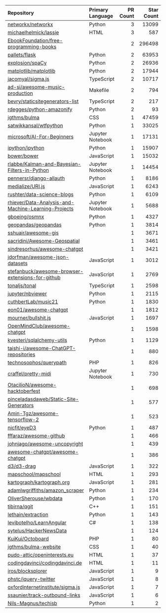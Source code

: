 | Repository | Primary Language | PR Count | Star Count |
| :-- | :-- | --: | --: |
| [networkx/networkx](https://github.com/networkx/networkx) | Python | 3 | 13099 |
| [michaelhelmick/lassie](https://github.com/michaelhelmick/lassie) | HTML | 3 | 587 |
| [EbookFoundation/free-programming-books](https://github.com/EbookFoundation/free-programming-books) |  | 2 | 296498 |
| [pallets/flask](https://github.com/pallets/flask) | Python | 2 | 63953 |
| [explosion/spaCy](https://github.com/explosion/spaCy) | Python | 2 | 26936 |
| [matplotlib/matplotlib](https://github.com/matplotlib/matplotlib) | Python | 2 | 17944 |
| [jacomyal/sigma.js](https://github.com/jacomyal/sigma.js) | TypeScript | 2 | 10717 |
| [ad-si/awesome-music-production](https://github.com/ad-si/awesome-music-production) | Makefile | 2 | 794 |
| [bevry/staticsitegenerators-list](https://github.com/bevry/staticsitegenerators-list) | TypeScript | 2 | 217 |
| [rdegges/python-amazonify](https://github.com/rdegges/python-amazonify) | Python | 2 | 93 |
| [jgthms/bulma](https://github.com/jgthms/bulma) | CSS | 1 | 47459 |
| [satwikkansal/wtfpython](https://github.com/satwikkansal/wtfpython) | Python | 1 | 33025 |
| [microsoft/AI-For-Beginners](https://github.com/microsoft/AI-For-Beginners) | Jupyter Notebook | 1 | 17131 |
| [ipython/ipython](https://github.com/ipython/ipython) | Python | 1 | 15907 |
| [bower/bower](https://github.com/bower/bower) | JavaScript | 1 | 15032 |
| [rlabbe/Kalman-and-Bayesian-Filters-in-Python](https://github.com/rlabbe/Kalman-and-Bayesian-Filters-in-Python) | Jupyter Notebook | 1 | 14454 |
| [pennersr/django-allauth](https://github.com/pennersr/django-allauth) | Python | 1 | 8186 |
| [medialize/URI.js](https://github.com/medialize/URI.js) | JavaScript | 1 | 6243 |
| [rushter/data-science-blogs](https://github.com/rushter/data-science-blogs) | Python | 1 | 6109 |
| [rhiever/Data-Analysis-and-Machine-Learning-Projects](https://github.com/rhiever/Data-Analysis-and-Machine-Learning-Projects) | Jupyter Notebook | 1 | 5688 |
| [gboeing/osmnx](https://github.com/gboeing/osmnx) | Python | 1 | 4327 |
| [geopandas/geopandas](https://github.com/geopandas/geopandas) | Python | 1 | 3814 |
| [sshuair/awesome-gis](https://github.com/sshuair/awesome-gis) |  | 1 | 3671 |
| [sacridini/Awesome-Geospatial](https://github.com/sacridini/Awesome-Geospatial) |  | 1 | 3461 |
| [sindresorhus/awesome-chatgpt](https://github.com/sindresorhus/awesome-chatgpt) |  | 1 | 3421 |
| [jdorfman/awesome-json-datasets](https://github.com/jdorfman/awesome-json-datasets) | JavaScript | 1 | 3012 |
| [stefanbuck/awesome-browser-extensions-for-github](https://github.com/stefanbuck/awesome-browser-extensions-for-github) | JavaScript | 1 | 2769 |
| [tonaljs/tonal](https://github.com/tonaljs/tonal) | TypeScript | 1 | 2598 |
| [jupyter/nbviewer](https://github.com/jupyter/nbviewer) | Python | 1 | 2115 |
| [cuthbertLab/music21](https://github.com/cuthbertLab/music21) | Python | 1 | 1830 |
| [eon01/awesome-chatgpt](https://github.com/eon01/awesome-chatgpt) |  | 1 | 1812 |
| [mourner/bullshit.js](https://github.com/mourner/bullshit.js) | JavaScript | 1 | 1697 |
| [OpenMindClub/awesome-chatgpt](https://github.com/OpenMindClub/awesome-chatgpt) |  | 1 | 1598 |
| [kvesteri/sqlalchemy-utils](https://github.com/kvesteri/sqlalchemy-utils) | Python | 1 | 1129 |
| [taishi-i/awesome-ChatGPT-repositories](https://github.com/taishi-i/awesome-ChatGPT-repositories) |  | 1 | 880 |
| [technosophos/querypath](https://github.com/technosophos/querypath) | PHP | 1 | 826 |
| [craffel/pretty-midi](https://github.com/craffel/pretty-midi) | Jupyter Notebook | 1 | 730 |
| [OtacilioN/awesome-hacktoberfest](https://github.com/OtacilioN/awesome-hacktoberfest) |  | 1 | 698 |
| [pinceladasdaweb/Static-Site-Generators](https://github.com/pinceladasdaweb/Static-Site-Generators) |  | 1 | 577 |
| [Amin-Tgz/awesome-tensorflow-2](https://github.com/Amin-Tgz/awesome-tensorflow-2) |  | 1 | 523 |
| [nicfit/eyeD3](https://github.com/nicfit/eyeD3) | Python | 1 | 487 |
| [fffaraz/awesome-github](https://github.com/fffaraz/awesome-github) |  | 1 | 466 |
| [johnjago/awesome-uncopyright](https://github.com/johnjago/awesome-uncopyright) |  | 1 | 439 |
| [awesome-chatgpt/awesome-chatgpt](https://github.com/awesome-chatgpt/awesome-chatgpt) |  | 1 | 386 |
| [d3/d3-drag](https://github.com/d3/d3-drag) | JavaScript | 1 | 322 |
| [mapschool/mapschool](https://github.com/mapschool/mapschool) | HTML | 1 | 293 |
| [kartograph/kartograph.org](https://github.com/kartograph/kartograph.org) | JavaScript | 1 | 281 |
| [adamlwgriffiths/amazon_scraper](https://github.com/adamlwgriffiths/amazon_scraper) | Python | 1 | 234 |
| [OliverSherouse/wbdata](https://github.com/OliverSherouse/wbdata) | Python | 1 | 170 |
| [tibirna/qgit](https://github.com/tibirna/qgit) | C++ | 1 | 151 |
| [lethain/extraction](https://github.com/lethain/extraction) | Python | 1 | 143 |
| [levibotelho/LearnAngular](https://github.com/levibotelho/LearnAngular) | C# | 1 | 138 |
| [sytelus/HackerNewsData](https://github.com/sytelus/HackerNewsData) |  | 1 | 124 |
| [KuiKui/Octoboard](https://github.com/KuiKui/Octoboard) | PHP | 1 | 80 |
| [jgthms/bulma-website](https://github.com/jgthms/bulma-website) | CSS | 1 | 40 |
| [pudo-attic/openinterests.eu](https://github.com/pudo-attic/openinterests.eu) | HTML | 1 | 37 |
| [codingdavinci/codingdavinci.de](https://github.com/codingdavinci/codingdavinci.de) | HTML | 1 | 11 |
| [iros/blocksplorer](https://github.com/iros/blocksplorer) | JavaScript | 1 | 9 |
| [phstc/jquery-twitter](https://github.com/phstc/jquery-twitter) | JavaScript | 1 | 8 |
| [oxfordinternetinstitute/sigma.js](https://github.com/oxfordinternetinstitute/sigma.js) | JavaScript | 1 | 7 |
| [ssaunier/track-outbound-links](https://github.com/ssaunier/track-outbound-links) | JavaScript | 1 | 6 |
| [Nils-Magnus/techisb](https://github.com/Nils-Magnus/techisb) | Python | 1 | 2 |
